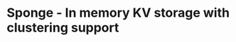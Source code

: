 Sponge - In memory KV storage with clustering support
=====================================================
